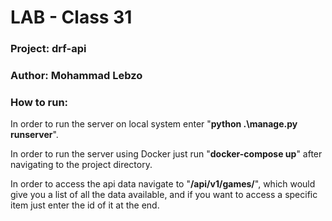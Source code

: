 # LAB - Class 31

### Project: drf-api

### Author: Mohammad Lebzo

### How to run:

In order to run the server on local system enter "**python .\manage.py runserver**".

In order to run the server using Docker just run "**docker-compose up**" after navigating to the project directory.

In order to access the api data navigate to "**/api/v1/games/**", which would give you a list of all the data available, 
and if you want to access a specific item just enter the id of it at the end.